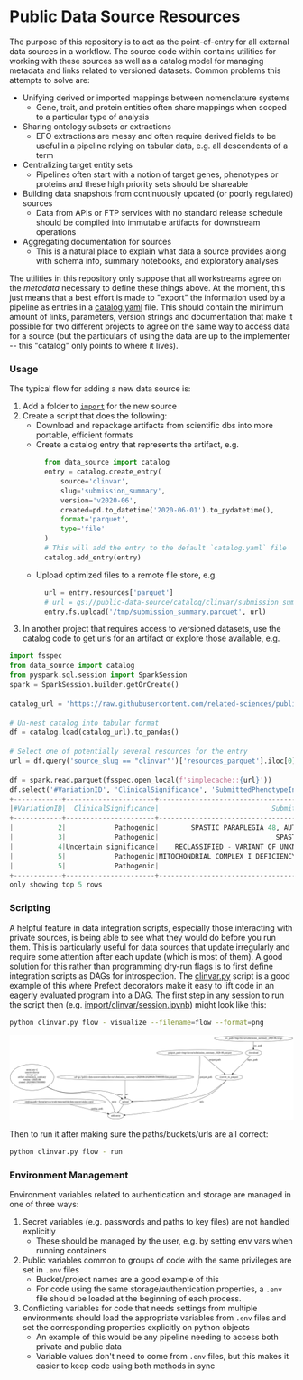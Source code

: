 # Public Data Source Resources

The purpose of this repository is to act as the point-of-entry for all external data sources in a workflow.  The source code within contains utilities for working with these sources as well as a catalog model for managing metadata and links related to versioned datasets.  Common problems this attempts to solve are:

- Unifying derived or imported mappings between nomenclature systems
  - Gene, trait, and protein entities often share mappings when scoped to a particular type of analysis
- Sharing ontology subsets or extractions
  - EFO extractions are messy and often require derived fields to be useful in a pipeline relying on tabular data, e.g. all descendents of a term
- Centralizing target entity sets
  - Pipelines often start with a notion of target genes, phenotypes or proteins and these high priority sets should be shareable
- Building data snapshots from continuously updated (or poorly regulated) sources
  - Data from APIs or FTP services with no standard release schedule should be compiled into immutable artifacts for downstream operations
- Aggregating documentation for sources
  - This is a natural place to explain what data a source provides along with schema info, summary notebooks, and exploratory analyses 

The utilities in this repository only suppose that all workstreams agree on the *metadata* necessary to define these things above.  At the moment, this just means that a best effort is made to "export" the information used by a pipeline as entries in a [catalog.yaml](catalog.yaml) file.  This should contain the minimum amount of links, parameters, version strings and documentation that make it possible for two different projects to agree on the same way to access data for a source (but the particulars of using the data are up to the implementer -- this "catalog" only points to where it lives).

### Usage

The typical flow for adding a new data source is:

1. Add a folder to [`import`](import) for the new source
2. Create a script that does the following:
    - Download and repackage artifacts from scientific dbs into more portable, efficient formats
    - Create a catalog entry that represents the artifact, e.g.
      ```python
        from data_source import catalog
        entry = catalog.create_entry(
            source='clinvar',
            slug='submission_summary',
            version='v2020-06',
            created=pd.to_datetime('2020-06-01').to_pydatetime(),
            format='parquet',
            type='file'
        )
        # This will add the entry to the default `catalog.yaml` file
        catalog.add_entry(entry)
      ```
    - Upload optimized files to a remote file store, e.g.
      ```python
        url = entry.resources['parquet']
        # url = gs://public-data-source/catalog/clinvar/submission_summary/v2020-06/20200601T000000/data.parquet
        entry.fs.upload('/tmp/submission_summary.parquet', url)
      ```
3. In another project that requires access to versioned datasets, use the catalog code to get urls for an artifact or explore those available, e.g.

```python
import fsspec
from data_source import catalog
from pyspark.sql.session import SparkSession
spark = SparkSession.builder.getOrCreate()

catalog_url = 'https://raw.githubusercontent.com/related-sciences/public-data-source/master/catalog.yaml'

# Un-nest catalog into tabular format
df = catalog.load(catalog_url).to_pandas()

# Select one of potentially several resources for the entry
url = df.query('source_slug == "clinvar"')['resources_parquet'].iloc[0]

df = spark.read.parquet(fsspec.open_local(f'simplecache::{url}'))
df.select('#VariationID', 'ClinicalSignificance', 'SubmittedPhenotypeInfo').show(5, 50)
+------------+----------------------+--------------------------------------------------+
|#VariationID|  ClinicalSignificance|                            SubmittedPhenotypeInfo|
+------------+----------------------+--------------------------------------------------+
|           2|            Pathogenic|        SPASTIC PARAPLEGIA 48, AUTOSOMAL RECESSIVE|
|           3|            Pathogenic|                             SPASTIC PARAPLEGIA 48|
|           4|Uncertain significance|    RECLASSIFIED - VARIANT OF UNKNOWN SIGNIFICANCE|
|           5|            Pathogenic|MITOCHONDRIAL COMPLEX I DEFICIENCY, NUCLEAR TYP...|
|           5|            Pathogenic|                                      Not Provided|
+------------+----------------------+--------------------------------------------------+
only showing top 5 rows
```

### Scripting

A helpful feature in data integration scripts, especially those interacting with private sources, is being able to see what they would do before you run them.  This is particularly useful for data sources that update irregularly and require some attention after each update (which is most of them).  A good solution for this rather than programming dry-run flags is to first define integration scripts as DAGs for introspection.  The [clinvar.py](import/clinvar/clinvar.py) script is a good example of this where Prefect decorators make it easy to lift code in an eagerly evaluated program into a DAG.  The first step in any session to run the script then (e.g. [import/clinvar/session.ipynb](import/clinvar/session.ipynb)) might look like this:

```bash
python clinvar.py flow - visualize --filename=flow --format=png
```

![clinvar_flow](import/clinvar/flow.png)


Then to run it after making sure the paths/buckets/urls are all correct:

```bash
python clinvar.py flow - run
```

### Environment Management

Environment variables related to authentication and storage are managed in one of three ways:

1. Secret variables (e.g. passwords and paths to key files) are not handled explicitly
    - These should be managed by the user, e.g. by setting env vars when running containers
2. Public variables common to groups of code with the same privileges are set in `.env` files
    - Bucket/project names are a good example of this
    - For code using the same storage/authentication properties, a `.env` file should be loaded
    at the beginning of each process.
3. Conflicting variables for code that needs settings from multiple environments should load the appropriate variables from `.env` files and set the corresponding properties explicitly on python objects
    - An example of this would be any pipeline needing to access both private and public data
    - Variable values don't need to come from `.env` files, but this makes it easier to
    keep code using both methods in sync

